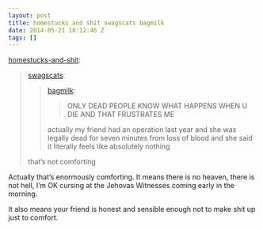 ```yaml
---
layout: post
title: homestucks and shit swagscats bagmilk
date: 2014-05-21 18:12:46 Z
tags: []
---
```

[homestucks-and-shit](http://homestucks-and-shit.tumblr.com/post/76361139828/swagscats-bagmilk-only-dead-people-know-what):

> [swagscats](http://swagscats.tumblr.com/post/75952118275/bagmilk-only-dead-people-know-what-happens-when):
> 
> > [bagmilk](http://bagmilk.tumblr.com/post/73175388994/only-dead-people-know-what-happens-when-u-die-and):
> > 
> > > ONLY DEAD PEOPLE KNOW WHAT HAPPENS WHEN U DIE AND THAT FRUSTRATES ME
> > 
> > actually my friend had an operation last year and she was legally dead for seven minutes from loss of blood and she said it literally feels like absolutely nothing
> 
> that’s not comforting

Actually that’s enormously comforting. It means there is no heaven, there is not hell, I’m OK cursing at the Jehovas Witnesses coming early in the morning.

It also means your friend is honest and sensible enough not to make shit up just to comfort.
